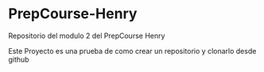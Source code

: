 # PrepCourse-Henry
Repositorio del modulo 2 del PrepCourse Henry

Este Proyecto es una prueba de como crear un repositorio y clonarlo desde  github
